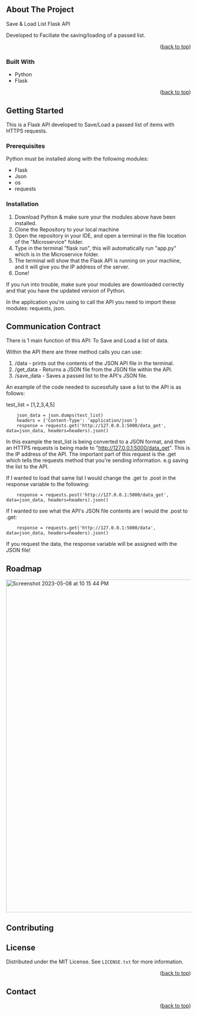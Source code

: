 <!-- ABOUT THE PROJECT -->
## About The Project

Save & Load List Flask API

Developed to Faciliate the saving/loading of a passed list.

<p align="right">(<a href="#readme-top">back to top</a>)</p>



### Built With

- Python
- Flask

<p align="right">(<a href="#readme-top">back to top</a>)</p>

<!-- GETTING STARTED -->
## Getting Started

This is a Flask API developed to Save/Load a passed list of items with HTTPS requests.

### Prerequisites

Python must be installed along with the following modules:

- Flask
- Json
- os
- requests


### Installation

1) Download Python & make sure your the modules above have been installed.
2) Clone the Repository to your local machine
3) Open the repository in your IDE, and open a terminal in the file location of the "Microservice" folder.
4) Type in the terminal "flask run", this will automatically run "app.py" which is in the Microservice folder.
5) The terminal will show that the Flask API is running on your machine, and it will give you the IP address of the server.
6) Done!

If you run into trouble, make sure your modules are downloaded correctly and that you have the updated version of Python.

In the application you're using to call the API you need to import these modules: requests, json.

<!-- USAGE EXAMPLES -->
## Communication Contract

There is 1 main function of this API: To Save and Load a list of data.

Within the API there are three method calls you can use:

1) /data - prints out the contents of the JSON API file in the terminal.
2) /get_data - Returns a JSON file from the JSON file within the API. 
3) /save_data - Saves a passed list to the API's JSON file.

An example of the code needed to sucessfully save a list to the API is as follows:

test_list = [1,2,3,4,5]

        json_data = json.dumps(test_list)
        headers = {'Content-Type': 'application/json'}
        response = requests.get('http://127.0.0.1:5000/data_get', data=json_data, headers=headers).json()

In this example the test_list is being converted to a JSON format, and then an HTTPS requests is being made
to "http://127.0.0.1:5000/data_get". This is the IP address of the API. The important part of this request is the .get which tells the requests method that you're sending information. e.g saving the list to the API.

If I wanted to load that same list I would change the .get to .post in the response variable to the following:

        response = requests.post('http://127.0.0.1:5000/data_get', data=json_data, headers=headers).json()

If I wanted to see what the API's JSON file contents are I would the .post to .get:

        response = requests.get('http://127.0.0.1:5000/data', data=json_data, headers=headers).json()

If you request the data, the response variable will be assigned with the JSON file!

<!-- ROADMAP -->
## Roadmap

<img width="908" alt="Screenshot 2023-05-08 at 10 15 44 PM" src="https://user-images.githubusercontent.com/65273756/237004489-38ccc889-3d3b-4511-bc09-48be2796e3d3.png">


<!-- CONTRIBUTING -->
## Contributing


<!-- LICENSE -->
## License

Distributed under the MIT License. See `LICENSE.txt` for more information.

<p align="right">(<a href="#readme-top">back to top</a>)</p>

<!-- CONTACT -->
## Contact




<p align="right">(<a href="#readme-top">back to top</a>)</p>

